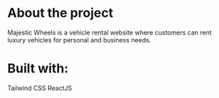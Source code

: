 # About the project

Majestic Wheels is a vehicle rental website where customers can rent luxury vehicles for personal and business needs.

# Built with:

Tailwind CSS
ReactJS
